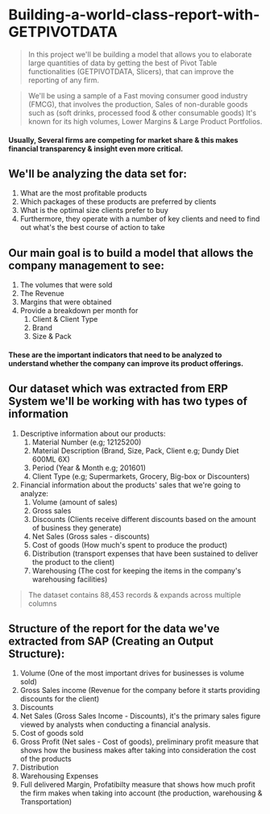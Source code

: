 # Building-a-world-class-report-with-GETPIVOTDATA

> In this project we'll be building a model that allows you to elaborate large quantities of data by getting the best of Pivot Table functionalities (GETPIVOTDATA, Slicers), that can improve the reporting of any firm.

> We'll be using a sample of a Fast moving consumer good industry (FMCG), that involves the production, Sales of non-durable goods such as (soft drinks, processed food & other consumable goods) It's known for its high volumes, Lower Margins & Large Product Portfolios.

#### Usually, Several firms are competing for market share & this makes financial transparency & insight even more critical.

## We'll be analyzing the data set for: 
1. What are the most profitable products
2. Which packages of these products are preferred by clients
3. What is the optimal size clients prefer to buy 
4. Furthermore, they operate with a number of key clients and need to find out what's the best course of action to take

## Our main goal is to build a model that allows the company management to see: 
1. The volumes that were sold 
2. The Revenue
3. Margins that were obtained
4. Provide a breakdown per month for
   1. Client & Client Type
   2. Brand 
   3. Size & Pack 
   
#### These are the important indicators that need to be analyzed to understand whether the company can improve its product offerings.

## Our dataset which was extracted from ERP System  we'll be working with has two types of information
1. Descriptive information about our products:
    1. Material Number (e.g; 12125200)
    2. Material Description (Brand, Size, Pack, Client e.g; Dundy Diet 600ML 6X)
    3. Period (Year & Month e.g; 201601)
    4. Client Type (e.g; Supermarkets, Grocery, Big-box or Discounters)
2. Financial information about the products' sales that we're going to analyze:
    1. Volume (amount of sales)
    2. Gross sales
    3. Discounts (Clients receive different discounts based on the amount of business they generate)
    4. Net Sales (Gross sales - discounts)
    5. Cost of goods (How much's spent to produce the product)
    6. Distribution (transport expenses that have been sustained to deliver the product to the client)
    7. Warehousing (The cost for keeping the items in the company's warehousing facilities)
 
 > The dataset contains 88,453 records & expands across multiple columns 

## Structure of the report for the data we've extracted from SAP (Creating an Output Structure):

1. Volume (One of the most important drives for businesses is volume sold)
2. Gross Sales income (Revenue for the company before it starts providing discounts for the client)
3. Discounts
4. Net Sales (Gross Sales Income - Discounts), it's the primary sales figure viewed by analysts when conducting a financial analysis.
5. Cost of goods sold
6. Gross Profit (Net sales - Cost of goods), preliminary profit measure that shows how the business makes after taking into consideration the cost of the products
7. Distribution
8. Warehousing Expenses
9. Full delivered Margin, Profatibilty measure that shows how much profit the firm makes when taking into account (the production, warehousing & Transportation)
